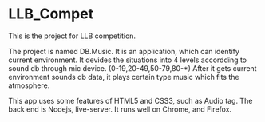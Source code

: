 # LLB_Compet
This is the project for LLB competition.

The project is named DB.Music. It is an application, which can identify current environment. It devides the situations into 4 levels accordding to sound db through mic device. (0-19,20-49,50-79,80-*) After it gets current environment sounds db data, it plays certain type music which fits the atmosphere. 

This app uses some features of HTML5 and CSS3, such as Audio tag. The back end is Nodejs, live-server. It runs well on Chrome, and Firefox.
